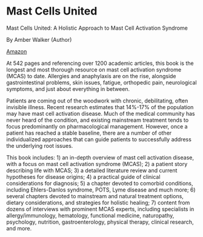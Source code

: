# Mast Cells United

Mast Cells United: A Holistic Approach to Mast Cell Activation Syndrome

By Amber Walker (Author)

[Amazon](https://www.amazon.com/Mast-Cells-United-Holistic-Activation/dp/1733711708)

At 542 pages and referencing over 1200 academic articles, this book is the longest and most thorough resource on mast cell activation syndrome (MCAS) to date. Allergies and anaphylaxis are on the rise, alongside gastrointestinal problems, skin issues, fatigue, orthopedic pain, neurological symptoms, and just about everything in between.

Patients are coming out of the woodwork with chronic, debilitating, often invisible illness. Recent research estimates that 14%-17% of the population may have mast cell activation disease. Much of the medical community has never heard of the condition, and existing mainstream treatment tends to focus predominantly on pharmacological management. However, once a patient has reached a stable baseline, there are a number of other individualized approaches that can guide patients to successfully address the underlying root issues.

This book includes: 1) an in-depth overview of mast cell activation disease, with a focus on mast cell activation syndrome (MCAS); 2) a patient story describing life with MCAS; 3) a detailed literature review and current hypotheses for disease origins; 4) a practical guide of clinical considerations for diagnosis; 5) a chapter devoted to comorbid conditions, including Ehlers-Danlos syndrome, POTS, Lyme disease and much more; 6) several chapters devoted to mainstream and natural treatment options, dietary considerations, and strategies for holistic healing; 7) content from dozens of interviews with prominent MCAS experts, including specialists in allergy/immunology, hematology, functional medicine, naturopathy, psychology, nutrition, gastroenterology, physical therapy, clinical research, and more.